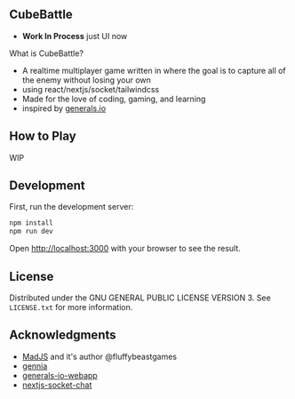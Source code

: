 ## CubeBattle

- **Work In Process** just UI now

What is CubeBattle?
- A realtime multiplayer game written in where the goal is to capture all of the enemy without losing your own
- using react/nextjs/socket/tailwindcss
- Made for the love of coding, gaming, and learning
- inspired by [generals.io](https://generals.io)

## How to Play

WIP

## Development

First, run the development server:

```bash
npm install
npm run dev
```

Open [http://localhost:3000](http://localhost:3000) with your browser to see the result.


## License

Distributed under the GNU GENERAL PUBLIC LICENSE VERSION 3. See `LICENSE.txt` for more information.

## Acknowledgments

* [MadJS](https://github.com/fluffybeastgames/MadJS/) and it's author @fluffybeastgames
* [gennia](https://github.com/GenniaApp/Gennia)
* [generals-io-webapp](https://github.com/dhyegocalota/generals-io-webapp)
* [nextjs-socket-chat](https://github.com/jglchen/nextjs-socket-chat)
